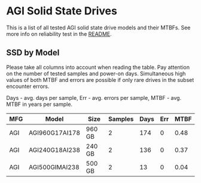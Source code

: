 AGI Solid State Drives
======================

This is a list of all tested AGI solid state drive models and their MTBFs. See
more info on reliability test in the [README](https://github.com/linuxhw/SMART).

SSD by Model
------------

Please take all columns into account when reading the table. Pay attention on the
number of tested samples and power-on days. Simultaneous high values of both MTBF
and errors are possible if only rare drives in the subset encounter errors.

Days - avg. days per sample,
Err  - avg. errors per sample,
MTBF - avg. MTBF in years per sample.

| MFG       | Model              | Size   | Samples | Days  | Err   | MTBF |
|-----------|--------------------|--------|---------|-------|-------|------|
| AGI       | AGI960G17AI178     | 960 GB | 2       | 174   | 0     | 0.48   |
| AGI       | AGI240G18AI238     | 240 GB | 2       | 136   | 0     | 0.37   |
| AGI       | AGI500GIMAI238     | 500 GB | 2       | 13    | 0     | 0.04   |

